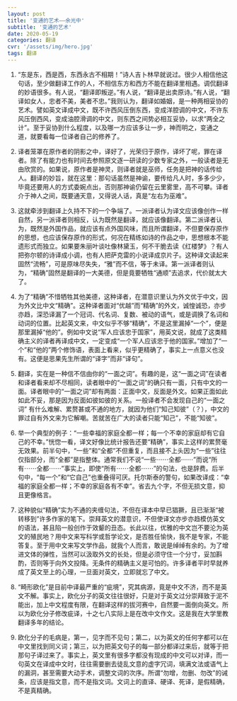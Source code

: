 ```yaml
---
layout: post
title: '变通的艺术——余光中'
subtitle: '变通的艺术'
date: 2020-05-19
categories: 翻译
cvr: '/assets/img/hero.jpg'
tags: 翻译
---
```

1. “东是东，西是西，东西永古不相期！”诗人吉卜林早就说过。很少人相信他这句话，至少做翻译工作的人，不相信东方和西方不能在翻译里相遇。调侃翻译的妙语很多。有人说，“翻译即叛逆。”有人说，“翻译是出卖原诗。”有人说，“翻译如女人，忠者不美，美者不忠。”我则认为，翻译如婚姻，是一种两相妥协的艺术。譬如英文译成中文，既不许西风压倒东西，变成洋腔调的中文，不许东风压倒西风，变成油腔滑调的中文，则东西之间势必相互妥协，以求“两全之计”。至于妥协到什么程度，以及哪一方应该多让一步，神而明之，变通之道，就要看每一位译者自己的修养了。
     
2.  译者笼罩在原作者的阴影之中，译好了，光荣归于原作，译坏了呢，罪在译者。除了有能力也有时间去参照原文逐一研读的少数专家之外，一般读者是无由欣赏的。如果说，原作者是神灵，则译者就是巫师，任务是把神的话传给人。翻译的妙旨，就在这里：那句话虽然是神谕，要传给凡人时，多多少少，毕竟还要用人的方式委婉点出，否则那神谕仍留在云里雾里，高不可攀。译者介于神人之间，既要通天意，又得说人话，真是“左右为巫难”。
     
3. 这就牵涉到翻译上久持不下的一个争端了。一派译者认为译文应该像创作一样自然，另一派译者则相反，认为既然是翻译，就应该像翻译。第二派译者认为，既然是外国作品，就应该有点外国风味，而且所谓翻译，不但要保存原作的思想，也应该保存原作的形式，何况在精练如诗的作品之中，思想根本不能遗形式而独立。如果要朱丽叶谈吐像林黛玉，何不干脆去读《红楼梦》？有人把弥尔顿的诗译成小调，也有人把萨克雷的小说译成京片子。这种译文读起来固然“流畅”，可是原味尽失失，“雅”而不信，等于未译。第一派译者则认为，“精确”固然是翻译的一大美德，但是竟要牺牲“通顺”去追求，代价就太大了。
     
4. 为了“精确”不惜牺牲其他美德，这种译者，在潜意识里认为外文优于中文，因为外文比中文“精确”。这种译者面对“优越”而“精确”的外文，诚惶诚恐，亦步亦趋，深恐译漏了一个冠词、代名词、复数、被动的语气，或是调换了名词和动词的位置。比起英文来，中文似乎不够“精确”，不是这里漏掉“一个”，便是那里漏掉“他的”。例如中文说“军人应该忠于国家”，用英文说，就成了这类精确主义的译者再译成中文，一定变成“一个军人应该忠于他的国家。”增加了“一个”和“他的”两个修饰语，表面上看来，似乎更精确了，事实上一点意义也没有。这便是思果先生所谓的“译字”而非“译句”。
     
5. 翻译，实在是一种信不信由你的“一面之词”。有趣的是，这“一面之词”在读者和译者看来却不尽相同，读者眼中的“一面之词”的确只有一面，只有中文的一面。译者眼中的“一面之词”却有两面：正面中文，反面是外文。如果正面如此如此不妥，那是因为反面如彼如彼的关系。一般译者不会发现自己的“一面之词” 有什么难解、累赘甚或不通的地方，就因为他们“知己知彼”（？），中文的罪过自有外文来为它解嘲。苦就苦在广大的读者只能“知己”，不能“知彼”。 
     
6. 举一个典型的例子：“一些幸福的家庭全都一样；每一个不幸的家庭却有它自己的不幸。”恍惚一看，译文好像比统计报告还要“精确”，事实上这样的累赘毫无效果。前半句中，“一些”和“全都”不但重复，而且接不上头因为“一些”往往仅指部分，而“全都”是指整体。通常我们不说“一些⋯⋯全都⋯⋯”而说“所有⋯⋯全都⋯⋯”事实上，即使“所有⋯⋯全都⋯⋯”的句法，也是辞费。后半句中，“每一个”和“它自己”也重叠得可厌。托尔斯泰的警句，如果改译成：“幸福的家庭全都一样；不幸的家庭各有不幸”。省去九个字，不但无损文意，抑且更像格言。 
     
7. 这种貌似“精确”实为不通的夹缠句法，不但在译本中早已猖獗，且已渐渐“被转移到”许多作家的笔下。崇拜英文的潜意识，不但使译文亦步亦趋模仿英文的语法，甚且陷一般创作于效颦的丑态。长此以往，优雅的中文岂不要沦为英文的殖民地？用中文来写科学或哲学论文，是否胜任愉快，我不是专家，不能答复。至于用中文来写文学作品，就我个人而言，敢说是绰绰有余的。为了增进文体的弹性，当然可以汲取外文的长处，但是必须守住一个分寸，妥加斟酌，否则等于向外文投降。无条件的精确主义是可怕的。许多译者平时早就养成了英文至上的心理，一旦面对英文，立即就忘了中文。 
     
8. “畸形欧化”是目前中译最严重的“疵境”，究其病源，竟是中文不济，而不是英文不解。事实上，欧化分子的英文往往很好，只是对于英文过分崇拜致于泥不能出，加上中文程度有限，在翻译这样的拔河赛中，自然要一面倒向英文。所以为欧化分子修改疵译，十之七八实际上是在改中文作文。这是我在大学里教翻译多年的结论。 
     
9. 欧化分子的毛病是，第一，见字而不见句；第二，以为英文的任何字都可以在中文里找到同义词；第三，以为把英文句子的每一部分都译过来后，就等于把那句子译过来了。事实上，英文里有很多字都没有现成的中文可以对译，而一句英文在译成中文时，往往需要删去徒乱文意的虚字冗词，填满文法或语气上的漏洞，甚至需要大动手术，调整文词的次序。所谓“勿增，勿删、勿改”的诫条，应该是指文意，而不是指文词。文词上的直译、硬译、死译，是假精确，不是真精确。 

